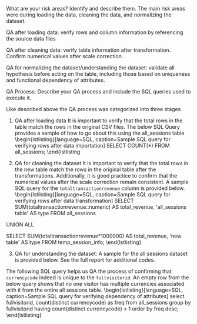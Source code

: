 What are your risk areas? Identify and describe them.
The main risk areas were during loading the data, cleaning the data, and normalizing the dataset.

QA after loading data: verify rows and column information by referencing the source data files

QA after cleaning data: verify table information after transformation. Confirm numerical values after scale correction.

QA for normalizing the dataset/understanding the dataset: validate all hypothesis before acting on the table, including those based on uniqueness and functional dependency of attributes. 
  


QA Process:
Describe your QA process and include the SQL queries used to execute it.

Like described above the QA process was categorized into three stages

1) QA after loading data
   It is important to verify that the total rows in the table match the rows in the original CSV files. The below SQL Query provides a sample of how to go about this using the all_sessions table
\begin{lstlisting}[language=SQL, caption=Sample SQL query for verifying rows after data importation]
SELECT COUNT(*)
FROM all_sessions;
\end{lstlisting

2) QA for cleaning the dataset
   It is important to verify that the total rows in the new table match the rows in the original table after the transformations. Additionally, it is good practice to confirm that the numerical values after the scale correction remain consistent. A sample SQL query for the `totaltransactionrevenue` column is provided below.
\begin{lstlisting}[language=SQL, caption=Sample SQL query for verifying rows after data transformation]
SELECT 
SUM(totaltransactionrevenue::numeric) AS total_revenue,
'all_sessions table' AS type
FROM all_sessions

UNION ALL

SELECT 
SUM(totaltransactionrevenue*1000000) AS total_revenue,
'new table' AS type
FROM temp_session_info;
\end{lstlisting}

3) QA for understanding the dataset:
A sample for the all sessions dataset is provided below. See the full report for additional codes.

The following SQL query helps us QA the process of confirming that `currencycode` indeed is unique to the `fullvisitorid`.  An empty row from the below query shows that no one visitor has multiple currencies associated with it from the entire all sessions table.
\begin{lstlisting}[language=SQL, caption=Sample SQL query for verifying dependency of attributes]
select fullvisitorid, count(distinct currencycode) as freq
from all_sessions
group by fullvisitorid
having count(distinct currencycode) > 1
order by freq desc;
\end{lstlisting}



